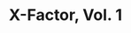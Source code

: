 ---
title: "X-Factor, Vol. 1"
issue: 76A
issue_nr: 76
full_title: X-Communication
subtitle: ""
story_arc: ""
crossover: ""
variant: A
publisher: Marvel Comics
creators: 
  - Peter David
  - Tom Raney
  - Larry Stroman
release_date: "Jan 21, 1992"
release_year: 1992
genre:
  - Action
  - Adventure
  - Super-Heroes
format: Comic
pages: 32
signed_by: ""
price: 1.25
---